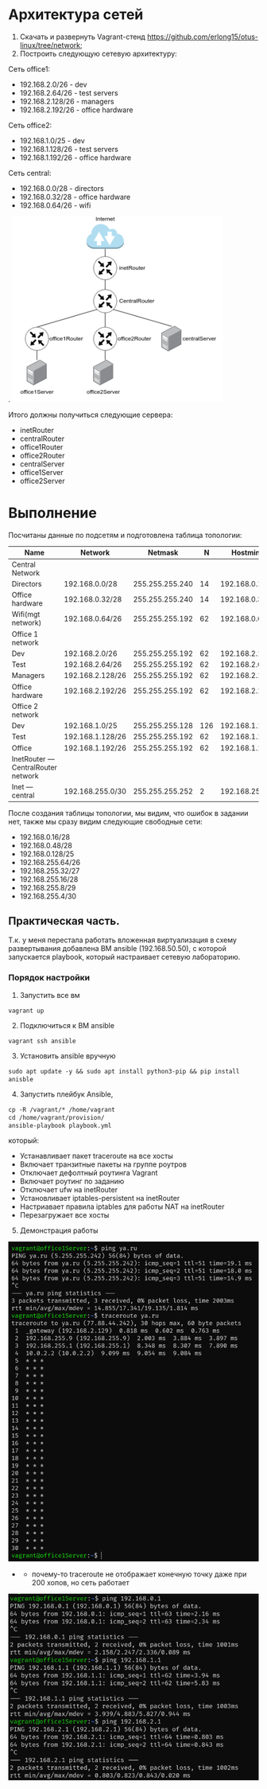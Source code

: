 # Архитектура сетей 
1. Скачать и развернуть Vagrant-стенд https://github.com/erlong15/otus-linux/tree/network;
2. Построить следующую сетевую архитектуру:

Сеть office1:

* 192.168.2.0/26 - dev
* 192.168.2.64/26 - test servers
* 192.168.2.128/26 - managers
* 192.168.2.192/26 - office hardware
  
Сеть office2:

* 192.168.1.0/25 - dev
* 192.168.1.128/26 - test servers
* 192.168.1.192/26 - office hardware

Сеть central:

* 192.168.0.0/28 - directors
* 192.168.0.32/28 - office hardware
* 192.168.0.64/26 - wifi

. ![alt text](./Pictures/1.png)

Итого должны получиться следующие сервера:
- inetRouter
- centralRouter
- office1Router
- office2Router
- centralServer
- office1Server
- office2Server

# Выполнение 

Посчитаны данные по подсетям и подготовлена таблица топологии:

| Name                               | Network          | Netmask         | N   | Hostmin       | Hostmax       | Broadcast     |
|------------------------------------|------------------|-----------------|-----|---------------|---------------|---------------|
|           Central Network          |                  |                 |     |               |               |               |
| Directors                          | 192.168.0.0/28   | 255.255.255.240 | 14  | 192.168.0.1   | 192.168.0.14  | 192.168.0.15  |
| Office hardware                    | 192.168.0.32/28  | 255.255.255.240 | 14  | 192.168.0.33  | 192.168.0.46  | 192.168.0.47  |
| Wifi(mgt network)                  | 192.168.0.64/26  | 255.255.255.192 | 62  | 192.168.0.65  | 192.168.0.126 | 192.168.0.127 |
|          Office 1 network          |                  |                 |     |               |               |               |
| Dev                                | 192.168.2.0/26   | 255.255.255.192 | 62  | 192.168.2.1   | 192.168.2.62  | 192.168.2.63  |
| Test                               | 192.168.2.64/26  | 255.255.255.192 | 62  | 192.168.2.65  | 192.168.2.126 | 192.168.2.127 |
| Managers                           | 192.168.2.128/26 | 255.255.255.192 | 62  | 192.168.2.129 | 192.168.2.190 | 192.168.2.191 |
| Office hardware                    | 192.168.2.192/26 | 255.255.255.192 | 62  | 192.168.2.193 | 192.168.2.254 | 192.168.2.255 |
|          Office 2 network          |                  |                 |     |               |               |               |
| Dev                                | 192.168.1.0/25   | 255.255.255.128 | 126 | 192.168.1.1   | 192.168.1.126 | 192.168.1.127 |
| Test                               | 192.168.1.128/26 | 255.255.255.192 | 62  | 192.168.1.129 | 192.168.1.190 | 192.168.1.191 |
| Office                             | 192.168.1.192/26 | 255.255.255.192 | 62  | 192.168.1.193 | 192.168.1.254 | 192.168.1.255 |
| InetRouter — CentralRouter network |                  |                 |     |               |               |               |
| Inet — central                     | 192.168.255.0/30 | 255.255.255.252 | 2   | 192.168.255.1 | 192.168.255.2 | 192.168.255.3 |

После создания таблицы топологии, мы видим, что ошибок в задании нет, также мы сразу видим следующие свободные сети: 

- 192.168.0.16/28 
- 192.168.0.48/28
- 192.168.0.128/25
- 192.168.255.64/26
- 192.168.255.32/27
- 192.168.255.16/28
- 192.168.255.8/29  
- 192.168.255.4/30 

## Практическая часть.

Т.к. у меня перестала работать вложенная виртуализация в схему развертывания добавлена ВМ ansible (192.168.50.50), с которой запускается playbook, который настраивает сетевую лабораторию. 

### Порядок настройки 
1. Запустить все вм
```
vagrant up 
```
2. Подключиться к ВМ ansible 
```
vagrant ssh ansible
```
3. Установить ansible вручную 
```
sudo apt update -y && sudo apt install python3-pip && pip install anisble
```
4. Запустить плейбук Ansible, 
```
cp -R /vagrant/* /home/vagrant 
cd /home/vagrant/provision/
ansible-playbook playbook.yml
```
который:

- Устанавливает пакет traceroute на все хосты
- Включает транзитные пакеты на группе роутров 
- Отключает дефолтный роутинга Vagrant 
- Включает роутинг по заданию 
- Отключает ufw на inetRouter
- Установливает  iptables-persistent на inetRouter
- Настриавает правила iptables для работы NAT на inetRouter
- Перезагружает все хосты

5. Демонстрация работы 

![3](./Pictures/3.png)

* - почему-то traceroute не отображает конечную точку даже при 200 хопов, но сеть работает

![4](./Pictures/4.png)